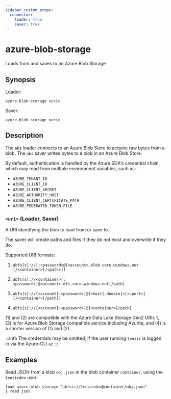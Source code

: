 ```yaml
---
sidebar_custom_props:
  connector:
    loader: true
    saver: true
---
```


# azure-blob-storage

Loads from and saves to an Azure Blob Storage

## Synopsis

Loader:

```
azure-blob-storage <uri>
```

Saver:

```
azure-blob-storage <uri>
```

## Description

The `abs` loader connects to an Azure Blob Store to acquire raw bytes from a blob.
The `abs` saver writes bytes to a blob in an Azure Blob Store.

By default, authentication is handled by the Azure SDK’s credential chain which
may read from multiple environment variables, such as:

* `AZURE_TENANT_ID`
* `AZURE_CLIENT_ID`
* `AZURE_CLIENT_SECRET`
* `AZURE_AUTHORITY_HOST`
* `AZURE_CLIENT_CERTIFICATE_PATH`
* `AZURE_FEDERATED_TOKEN_FILE`

### `<uri>` (Loader, Saver)

A URI identifying the blob to load from or save to.

The saver will create paths and files if they do not exist and overwrite if
they do.

Supported URI formats:

1.     abfs[s]://[:<password>@]<account>.blob.core.windows.net [/<container>[/<path>]]

2.     abfs[s]://<container>[:<password>]@<account>.dfs.core.windows.net[/path]

3.     abfs[s]://[<account[:<password>]@]<host[.domain]>[<:port>] [/<container>[/path]]

4.     abfs[s]://[<account[:<password>]@]<container>[/path]

(1) and (2) are compatible with the Azure Data Lake Storage Gen2 URIs 1, (3) is
for Azure Blob Storage compatible service including Azurite, and (4) is a shorter
version of (1) and (2).

:::info
The credentials may be omitted, if the user running `tenzir` is logged in via the
Azure-CLI `az`
:::

## Examples

Read JSON from a blob `obj.json` in the blob container `container`, using the
`tenzirdev` user:

```
load azure-blob-storage "abfss://tenzirdev@container/obj.json"
| read json
```
